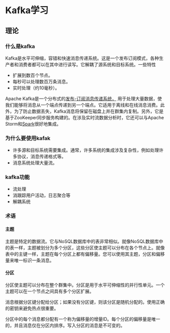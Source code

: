 # Kafka学习

## 理论

### 什么是kafka

Kafka是水平可伸缩，容错和快速消息传递系统。这是一个发布订阅模式，各种生产者和消费者都可以在其中进行读写。它解耦了源系统和目标系统。一些特性

- 扩展到数百个节点。
- 每秒可以处理数百万条消息。
- 实时处理（约10毫秒）。

Apache Kafka是一个分布式的[发布-订阅消息传递系统，](https://data-flair.training/blogs/kafka-workflow/) 用于处理大量数据，使我们能够将消息从一个端点传递到另一个端点。它适用于离线和在线消息消费。此外，为了防止数据丢失，Kafka消息将保留在磁盘上并在群集内复制。另外，它是基于ZooKeeper同步服务构建的。在涉及实时流数据分析时，它还可以与Apache Storm和[Spark](https://data-flair.training/blogs/spark-tutorial/)很好地集成。

### 为什么要使用kafak

- 许多源和目标系统需要集成。通常，许多系统的集成涉及复杂性，例如处理许多协议，消息传递格式等。
- 消息系统处理大量流。

###  kafka功能

- 流处理
- 消跟踪用户活动，日志聚合等
- 解耦系统

### 术语

#### 主题

主题是特定的数据流。它与NoSQL数据库中的表非常相似。就像NoSQL数据库中的表一样，主题被划分为多个分区，这些分区使主题可以分布在各个节点上。就像表中的主键一样，主题在每个分区上都有偏移量。您可以使用其主题，分区和偏移量来唯一标识一条消息。

#### 分区

分区使主题可以分布在整个群集中。分区是用于水平可伸缩性的并行性单元。一个主题可以在一个节点之间具有多个分区扩展。

消息根据分区键分配给分区；如果没有分区键，则该分区是随机分配的。使用正确的密钥来避免热点很重要。

分区中的每个消息都分配有一个称为偏移量的增量ID。每个分区的偏移量是唯一的，并且消息仅在分区内排序。写入分区的消息是不可变的。

